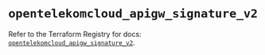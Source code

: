 # `opentelekomcloud_apigw_signature_v2`

Refer to the Terraform Registry for docs: [`opentelekomcloud_apigw_signature_v2`](https://registry.terraform.io/providers/opentelekomcloud/opentelekomcloud/1.36.28/docs/resources/apigw_signature_v2).
